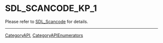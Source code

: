 # SDL_SCANCODE_KP_1

Please refer to [SDL_Scancode](SDL_Scancode) for details.

----
[CategoryAPI](CategoryAPI), [CategoryAPIEnumerators](CategoryAPIEnumerators)

